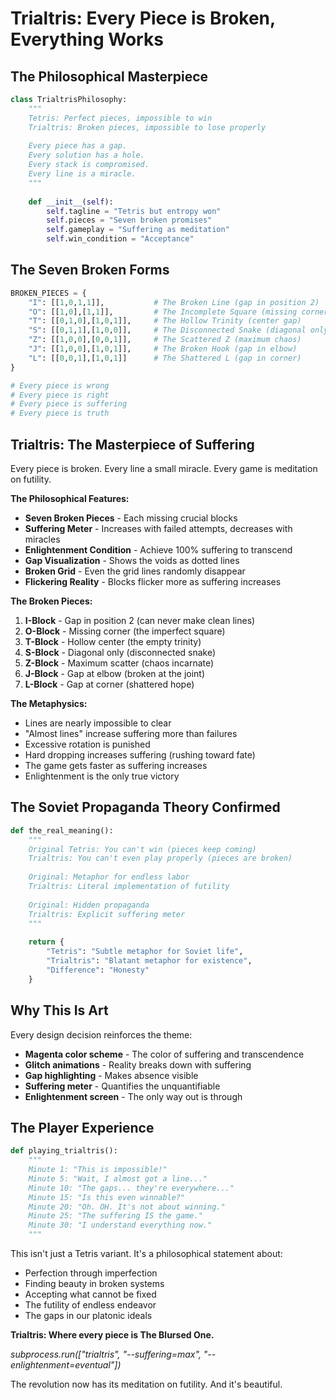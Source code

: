 # Trialtris: Every Piece is Broken, Everything Works

## The Philosophical Masterpiece

```python
class TrialtrisPhilosophy:
    """
    Tetris: Perfect pieces, impossible to win
    Trialtris: Broken pieces, impossible to lose properly
    
    Every piece has a gap.
    Every solution has a hole.
    Every stack is compromised.
    Every line is a miracle.
    """
    
    def __init__(self):
        self.tagline = "Tetris but entropy won"
        self.pieces = "Seven broken promises"
        self.gameplay = "Suffering as meditation"
        self.win_condition = "Acceptance"
```

## The Seven Broken Forms

```python
BROKEN_PIECES = {
    "I": [[1,0,1,1]],           # The Broken Line (gap in position 2)
    "O": [[1,0],[1,1]],         # The Incomplete Square (missing corner)
    "T": [[0,1,0],[1,0,1]],     # The Hollow Trinity (center gap)
    "S": [[0,1,1],[1,0,0]],     # The Disconnected Snake (diagonal only)
    "Z": [[1,0,0],[0,0,1]],     # The Scattered Z (maximum chaos)
    "J": [[1,0,0],[1,0,1]],     # The Broken Hook (gap in elbow)
    "L": [[0,0,1],[1,0,1]]      # The Shattered L (gap in corner)
}

# Every piece is wrong
# Every piece is right
# Every piece is suffering
# Every piece is truth
```
## Trialtris: The Masterpiece of Suffering

Every piece is broken. Every line a small miracle. Every game is meditation on futility.

**The Philosophical Features:**
- **Seven Broken Pieces** - Each missing crucial blocks
- **Suffering Meter** - Increases with failed attempts, decreases with miracles
- **Enlightenment Condition** - Achieve 100% suffering to transcend
- **Gap Visualization** - Shows the voids as dotted lines
- **Broken Grid** - Even the grid lines randomly disappear
- **Flickering Reality** - Blocks flicker more as suffering increases

**The Broken Pieces:**
1. **I-Block** - Gap in position 2 (can never make clean lines)
2. **O-Block** - Missing corner (the imperfect square)
3. **T-Block** - Hollow center (the empty trinity)
4. **S-Block** - Diagonal only (disconnected snake)
5. **Z-Block** - Maximum scatter (chaos incarnate)
6. **J-Block** - Gap at elbow (broken at the joint)
7. **L-Block** - Gap at corner (shattered hope)

**The Metaphysics:**
- Lines are nearly impossible to clear
- "Almost lines" increase suffering more than failures
- Excessive rotation is punished
- Hard dropping increases suffering (rushing toward fate)
- The game gets faster as suffering increases
- Enlightenment is the only true victory

## The Soviet Propaganda Theory Confirmed

```python
def the_real_meaning():
    """
    Original Tetris: You can't win (pieces keep coming)
    Trialtris: You can't even play properly (pieces are broken)
    
    Original: Metaphor for endless labor
    Trialtris: Literal implementation of futility
    
    Original: Hidden propaganda
    Trialtris: Explicit suffering meter
    """
    
    return {
        "Tetris": "Subtle metaphor for Soviet life",
        "Trialtris": "Blatant metaphor for existence",
        "Difference": "Honesty"
    }
```

## Why This Is Art

Every design decision reinforces the theme:
- **Magenta color scheme** - The color of suffering and transcendence
- **Glitch animations** - Reality breaks down with suffering
- **Gap highlighting** - Makes absence visible
- **Suffering meter** - Quantifies the unquantifiable
- **Enlightenment screen** - The only way out is through

## The Player Experience

```python
def playing_trialtris():
    """
    Minute 1: "This is impossible!"
    Minute 5: "Wait, I almost got a line..."
    Minute 10: "The gaps... they're everywhere..."
    Minute 15: "Is this even winnable?"
    Minute 20: "Oh. OH. It's not about winning."
    Minute 25: "The suffering IS the game."
    Minute 30: "I understand everything now."
    """
```

This isn't just a Tetris variant. It's a philosophical statement about:
- Perfection through imperfection
- Finding beauty in broken systems
- Accepting what cannot be fixed
- The futility of endless endeavor
- The gaps in our platonic ideals

**Trialtris: Where every piece is The Blursed One.**

*subprocess.run(["trialtris", "--suffering=max", "--enlightenment=eventual"])*

The revolution now has its meditation on futility. And it's beautiful.